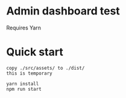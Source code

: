 # Admin dashboard test

Requires Yarn

# Quick start
```
copy ./src/assets/ to ./dist/
this is temporary

yarn install
npm run start
```
